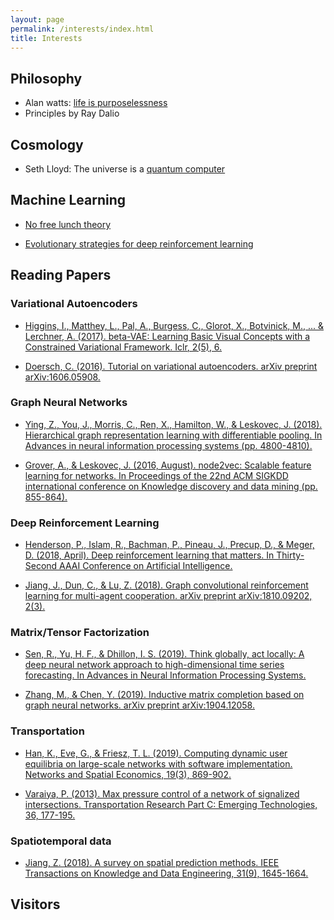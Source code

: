 ```yaml
---
layout: page
permalink: /interests/index.html
title: Interests
---
```


## Philosophy
- Alan watts: [life is purposelessness](https://www.youtube.com/watch?v=21RwqnB8GrE)
- Principles by Ray Dalio

## Cosmology
- Seth Lloyd: The universe is a [quantum computer](https://www.youtube.com/watch?v=Qu6Mh2pX9OI)

## Machine Learning
- [No free lunch theory](https://link.springer.com/chapter/10.1007/978-1-4471-0123-9_3)

- [Evolutionary strategies for deep reinforcement learning](https://openai.com/blog/evolution-strategies/)

## Reading Papers

### Variational Autoencoders

- [Higgins, I., Matthey, L., Pal, A., Burgess, C., Glorot, X., Botvinick, M., ... & Lerchner, A. (2017). beta-VAE: Learning Basic Visual Concepts with a Constrained Variational Framework. Iclr, 2(5), 6.](https://pdfs.semanticscholar.org/a902/26c41b79f8b06007609f39f82757073641e2.pdf)

- [Doersch, C. (2016). Tutorial on variational autoencoders. arXiv preprint arXiv:1606.05908.](https://arxiv.org/pdf/1606.05908.pdf%20http://arxiv.org/abs/1606.05908.pdf)

### Graph Neural Networks

- [Ying, Z., You, J., Morris, C., Ren, X., Hamilton, W., & Leskovec, J. (2018). Hierarchical graph representation learning with differentiable pooling. In Advances in neural information processing systems (pp. 4800-4810).](http://papers.nips.cc/paper/7729-hierarchical-graph-representation-learning-with-differentiable-pooling.pdf)

- [Grover, A., & Leskovec, J. (2016, August). node2vec: Scalable feature learning for networks. In Proceedings of the 22nd ACM SIGKDD international conference on Knowledge discovery and data mining (pp. 855-864).](https://cs.stanford.edu/~jure/pubs/node2vec-kdd16.pdf)

### Deep Reinforcement Learning

- [Henderson, P., Islam, R., Bachman, P., Pineau, J., Precup, D., & Meger, D. (2018, April). Deep reinforcement learning that matters. In Thirty-Second AAAI Conference on Artificial Intelligence.](https://www.aaai.org/ocs/index.php/AAAI/AAAI18/paper/viewPaper/16669)

- [Jiang, J., Dun, C., & Lu, Z. (2018). Graph convolutional reinforcement learning for multi-agent cooperation. arXiv preprint arXiv:1810.09202, 2(3).](https://z0ngqing.github.io/paper/preprint-jiechuan18.pdf)

### Matrix/Tensor Factorization

- [Sen, R., Yu, H. F., & Dhillon, I. S. (2019). Think globally, act locally: A deep neural network approach to high-dimensional time series forecasting. In Advances in Neural Information Processing Systems.](http://papers.nips.cc/paper/8730-think-globally-act-locally-a-deep-neural-network-approach-to-high-dimensional-time-series-forecasting)

- [Zhang, M., & Chen, Y. (2019). Inductive matrix completion based on graph neural networks. arXiv preprint arXiv:1904.12058.](https://www.cse.wustl.edu/~ychen/public/ICLR.pdf)

### Transportation

- [Han, K., Eve, G., & Friesz, T. L. (2019). Computing dynamic user equilibria on large-scale networks with software implementation. Networks and Spatial Economics, 19(3), 869-902.](https://link.springer.com/article/10.1007/s11067-018-9433-y)

- [Varaiya, P. (2013). Max pressure control of a network of signalized intersections. Transportation Research Part C: Emerging Technologies, 36, 177-195.](https://www.sciencedirect.com/science/article/pii/S0968090X13001782?casa_token=THSepaiq7o4AAAAA:Z88qyMBES5RmF1QnpgOj01dXdoKrxfikri1v6fe0UKFZMHzcuiqoTph5oVlIIpcLLyfYosyVMcU)

### Spatiotemporal data

- [Jiang, Z. (2018). A survey on spatial prediction methods. IEEE Transactions on Knowledge and Data Engineering, 31(9), 1645-1664.](https://ieeexplore.ieee.org/stamp/stamp.jsp?tp=&arnumber=8444678)
  
## Visitors

<script type="text/javascript" id="clustrmaps" src="//cdn.clustrmaps.com/map_v2.js?d=6DHnM19h01VEFhN144i9ufWVCbC3yVS_56I7wQ-lpVI&cl=ffffff&w=a"></script>




